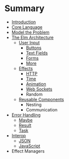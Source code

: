 # Summary

* [Introduction](README.md)
* [Core Language](core_language.md)
* [Model the Problem](model_the_problem.md)
* [The Elm Architecture](architecture/README.md)
   * [User Input](architecture/user_input/README.md)
       * [Buttons](architecture/user_input/buttons.md)
       * [Text Fields](architecture/user_input/text_fields.md)
       * [Forms](architecture/user_input/forms.md)
       * [More](architecture/user_input/more.md)
   * [Effects](architecture/effects/README.md)
       * [HTTP](architecture/effects/http.md)
       * [Time](architecture/effects/time.md)
       * [Animation](architecture/effects/animation.md)
       * [Web Sockets](architecture/effects/web_sockets.md)
       * Random
   * [Reusable Components](architecture/components/README.md)
       * Nesting
       * Communication
* [Error Handling](error_handling/README.md)
   * [Maybe](error_handling/maybe.md)
   * [Result](error_handling/result.md)
   * [Task](error_handling/task.md)
* [Interop](interop/README.md)
   * [JSON](interop/json.md)
   * [JavaScript](interop/javascript.md)
* Effect Managers

